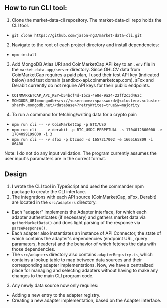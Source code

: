 ## How to run CLI tool:
1. Clone the market-data-cli repository. The market-data-cli repo holds the CLI tool.
  - `git clone https://github.com/jason-ng3/market-data-cli.git`
2. Navigate to the root of each project directory and install dependencies: 
  - `npm install`
3. Add MongoDB Atlas URI and CoinMarketCap API key to an `.env` file in the `market-data-app/server` directory. Since OHLCV data from CoinMarketCap requires a paid plan, I used their test API key (indicated below) and test domain (sandbox-api.coinmarketcap.com). sFox and Derabit currently do not require API keys for their public endpoints.
  - `COINMARKETCAP_API_KEY=b54bcf4d-1bca-4e8e-9a24-22ff2c3d462c` 
  - `MONGODB_URI=mongodb+srv://<username>:<password>@<cluster>.<cluster-shard>.mongodb.net/<database>?retryWrites=true&w=majority`
4. To run a command for fetching/writing data for a crypto pair:
  - `npm run cli -- -v CoinMarketCap -p BTC/USD`
  - `npm run cli -- -v derabit -p BTC_USDC-PERPETUAL -s 1704012800000 -e 1704099199000 -i 3`
  - `npm run cli -- -v sfox -p btcusd -s 1657217002 -e 1665165809 -i 86400`

  Note: I do not do any input validation. The program currently assumes the user input's paramaters are in the correct format.

## Design
1. I wrote the CLI tool in TypeScript and used the commander npm package to create the CLI interface.
2. The integrations with each API source (CoinMarketCap, sFox, Derabit) are located in the `src/adapters` directory.
  - Each "adapter" implements the Adapter interface, for which each adapter authenticates (if necessary) and gathers market data via `gatherMarketData()` and does light parsing of the response via `parseResponse()`. 
  - Each adapter also instantiates an instance of API Connector, the state of which contains the adapter's dependencies (endpoint URL, query paramaters, headers) and the behavior of which fetches the data with those dependencies. 
  - The `src/adapters` directory also contains `adapterRegistry.ts`, which contains a lookup table to map between data sources and their corresponding adapter implementations. Now, we have a centralized place for managing and selecting adapters without having to make any changes to the main CLI program code.
3. Any newly data source now only requires:
  - Adding a new entry to the adapter registry.  
  - Creating a new adapter implementation, based on the Adapter interface.
